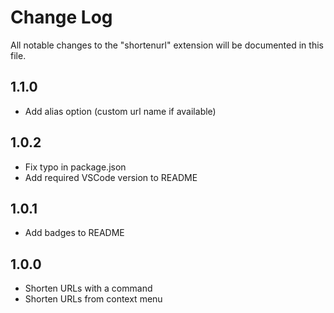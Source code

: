 # Change Log

All notable changes to the "shortenurl" extension will be documented in this file.

## 1.1.0
- Add alias option (custom url name if available)

## 1.0.2
- Fix typo in package.json
- Add required VSCode version to README

## 1.0.1
- Add badges to README

## 1.0.0

- Shorten URLs with a command
- Shorten URLs from context menu
